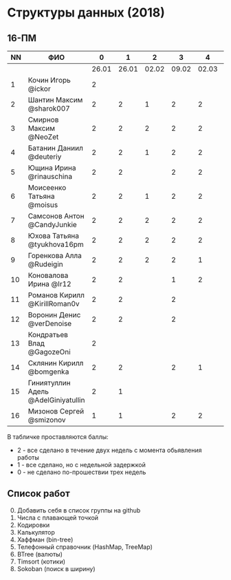 ﻿# Структуры данных (2018)
## 16-ПМ

| NN  | ФИО                                 | 0     | 1     | 2     | 3     | 4     | 5     | 6     | 7     | 8     |
| --- | ----------------------------------- | ----- | ----- | ----- | ----- | ----- | ----- | ----- | ----- | ----- |
|     |                                     | 26.01 | 26.01 | 02.02 | 09.02 | 02.03 | 02.03 | 09.03 | 16.03 | 23.03 |
| 1   | Кочин Игорь @ickor                  | 2     |       |       |       |       |       |       |       |       |
| 2   | Шантин Максим @sharok007            | 2     | 2     | 1     | 2     | 2     | 1     |       | 2     | 2     |
| 3   | Смирнов Максим @NeoZet              | 2     | 2     | 2     | 2     | 2     | 2     |       | 2     |       |
| 4   | Батанин Даниил  @deuteriy           | 2     | 2     | 1     | 2     | 2     | 2     |       | 2     | 2     |
| 5   | Ющина Ирина  @rinauschina           | 2     | 2     |       | 2     | 2     | 2     |       | 2     | 2     |
| 6   | Моисеенко Татьяна @moisus           | 2     | 2     | 1     | 2     | 2     | 1     |       | 2     | 2     |
| 7   | Самсонов Антон @CandyJunkie         | 2     | 2     | 2     | 2     | 2     | 2     | 1     | 2     | 2     |
| 8   | Юхова Татьяна @tyukhova16pm         | 2     | 2     | 2     | 2     | 2     | 1     |       | 2     | 2     |
| 9   | Горенкова Алла  @Rudeigin           | 2     | 2     | 2     | 2     | 1     | 1     |       | 2     | 2     |
| 10  | Коновалова Ирина @Ir12              | 2     | 2     |       | 1     | 2     | 2     | 1     | 2     | 2     |
| 11  | Романов Кирилл @KirillRoman0v       | 2     | 2     |       | 2     |       |       |       |       |       |
| 12  | Воронин Денис @verDenoise           | 2     | 2     |       | 2     |       |       |       | 2     | 2     |
| 13  | Кондратьев Влад @GagozeOni          | 2     |       |       |       |       |       |       |       |       |
| 14  | Склянин Кирилл @bomgenka            | 2     | 2     |       | 2     | 1     | 1     |       | 2     | 2     |
| 15  | Гиниятуллин Адель @AdelGiniyatullin | 2     | 1     |       |       |       |       |       | 2     |       |
| 16  | Мизонов Сергей @smizonov            | 1     | 1     |       | 2     | 2     |       |       | 2     |       |

В табличке проставляются баллы:
- 2 - все сделано в течение двух недель с момента обьявления работы
- 1 - все сделано, но с недельной задержкой
- 0 - не сделано по-прошествии трех недель

## Список работ
0. Добавить себя в список группы на github
1. Числа с плавающей точкой
2. Кодировки
3. Калькулятор
4. Хаффман (bin-tree)
5. Телефонный справочник (HashMap, TreeMap)
6. BTree (валюты)
7. Timsort (котики)
8. Sokoban (поиск в ширину)
